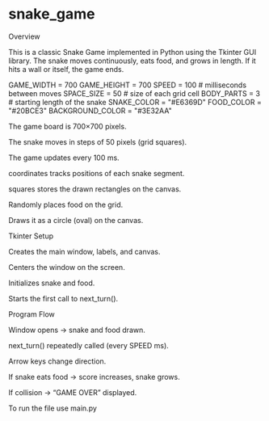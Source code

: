 ﻿# snake_game

Overview

This is a classic Snake Game implemented in Python using the Tkinter GUI library.
The snake moves continuously, eats food, and grows in length.
If it hits a wall or itself, the game ends.

GAME_WIDTH = 700
GAME_HEIGHT = 700
SPEED = 100         # milliseconds between moves
SPACE_SIZE = 50     # size of each grid cell
BODY_PARTS = 3      # starting length of the snake
SNAKE_COLOR = "#E6369D"
FOOD_COLOR = "#20BCE3"
BACKGROUND_COLOR = "#3E32AA"


The game board is 700×700 pixels.

The snake moves in steps of 50 pixels (grid squares).

The game updates every 100 ms.

coordinates tracks positions of each snake segment.

squares stores the drawn rectangles on the canvas.

Randomly places food on the grid.

Draws it as a circle (oval) on the canvas.

Tkinter Setup

Creates the main window, labels, and canvas.

Centers the window on the screen.

Initializes snake and food.

Starts the first call to next_turn().

Program Flow

Window opens → snake and food drawn.

next_turn() repeatedly called (every SPEED ms).

Arrow keys change direction.

If snake eats food → score increases, snake grows.

If collision → “GAME OVER” displayed.


To run the file use main.py

